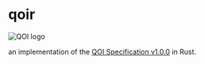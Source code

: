 # qoir
![QOI logo](https://qoiformat.org/qoi-logo-black-framed.svg)

an implementation of the [QOI Specification v1.0.0](https://qoiformat.org/qoi-specification.pdf) in Rust.
